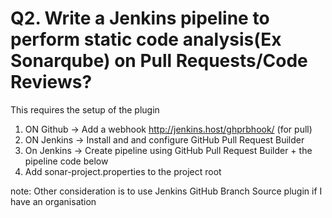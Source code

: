 # Q2. Write a Jenkins pipeline to perform static code analysis(Ex Sonarqube) on Pull Requests/Code Reviews?

This requires the setup of the plugin 
1. ON Github -> Add a webhook http://jenkins.host/ghprbhook/ (for pull)
2. ON Jenkins -> Install and and configure GitHub Pull Request Builder
3. On Jenkins -> Create pipeline using GitHub Pull Request Builder + the pipeline code below
4. Add sonar-project.properties to the project root

note: Other consideration is to use Jenkins GitHub Branch Source plugin if I have an organisation